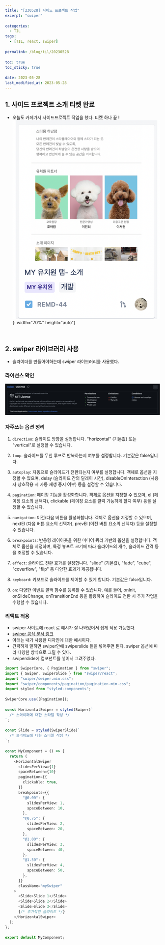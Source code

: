 ```yaml
---
title: "[230528] 사이드 프로젝트 작업"
excerpt: "swiper"

categories:
  - TIL
tags:
  - [TIL, react, swiper]

permalink: /blog/til/20230528

toc: true
toc_sticky: true

date: 2023-05-28
last_modified_at: 2023-05-28
---
```


## 1. 사이드 프로젝트 소개 티켓 완료

- 오늘도 카페가서 사이드프로젝트 작업을 했다. 티켓 하나 끝 !
  ![swiper-license](/assets/images/TIL/230528-2.png){: width="70%" height="auto"}

  <br>

## 2. swiper 라이브러리 사용

- 슬라이더를 만들어야하는데 swiper 라이브러리를 사용했다.

### 라이선스 확인

![swiper-license](/assets/images/TIL/230528-1.png)

### 자주쓰는 옵션 정리

1. `direction`: 슬라이드 방향을 설정합니다. "horizontal" (기본값) 또는 "vertical"로 설정할 수 있습니다.

2. `loop`: 슬라이드를 무한 루프로 반복하는지 여부를 설정합니다. 기본값은 false입니다.

3. `autoplay`: 자동으로 슬라이드가 전환되는지 여부를 설정합니다. 객체로 옵션을 지정할 수 있으며, delay (슬라이드 간의 딜레이 시간), disableOnInteraction (사용자 상호작용 시 자동 재생 중지 여부) 등을 설정할 수 있습니다.

4. `pagination`: 페이징 기능을 활성화합니다. 객체로 옵션을 지정할 수 있으며, el (페이징 요소의 선택자), clickable (페이징 요소를 클릭 가능하게 할지 여부) 등을 설정할 수 있습니다.

5. `navigation`: 이전/다음 버튼을 활성화합니다. 객체로 옵션을 지정할 수 있으며, nextEl (다음 버튼 요소의 선택자), prevEl (이전 버튼 요소의 선택자) 등을 설정할 수 있습니다.

6. `breakpoints`: 반응형 레이아웃을 위한 미디어 쿼리 기반의 옵션을 설정합니다. 객체로 옵션을 지정하며, 특정 뷰포트 크기에 따라 슬라이드의 개수, 슬라이드 간격 등을 조정할 수 있습니다.

7. `effect`: 슬라이드 전환 효과를 설정합니다. "slide" (기본값), "fade", "cube", "coverflow", "flip" 등 다양한 효과가 제공됩니다.

8. `keyboard`: 키보드로 슬라이드를 제어할 수 있게 합니다. 기본값은 false입니다.

9. `on`: 다양한 이벤트 콜백 함수를 등록할 수 있습니다. 예를 들어, onInit, onSlideChange, onTransitionEnd 등을 활용하여 슬라이드 전환 시 추가 작업을 수행할 수 있습니다.

### 리액트 적용

- swiper 사이트에 react 로 예시가 잘 나와있어서 쉽게 적용 가능했다.
- [swiper 공식 문서 링크](https://swiperjs.com/demos#effect-fade)
- 아래는 내가 사용한 디자인에 대한 예시이다.
- 간략하게 말하면 swiper안에 swiperslide 들을 넣어주면 된다. swiper 옵션에 따라 다양한 방식으로 그릴 수 있다.
- swiperslide에 컴포넌트를 넣어서 그려주었다.

```typescript
import SwiperCore, { Pagination } from "swiper";
import { Swiper, SwiperSlide } from "swiper/react";
import "swiper/swiper.min.css";
import "swiper/components/pagination/pagination.min.css";
import styled from "styled-components";

SwiperCore.use([Pagination]);

const HorizontalSwiper = styled(Swiper)`
  /* 스와이퍼에 대한 스타일 작성 */
`;

const Slide = styled(SwiperSlide)`
  /* 슬라이드에 대한 스타일 작성 */
`;

const MyComponent = () => {
  return (
    <HorizontalSwiper
      slidesPerView={1}
      spaceBetween={10}
      pagination={{
        clickable: true,
      }}
      breakpoints={{
        "@0.00": {
          slidesPerView: 1,
          spaceBetween: 10,
        },
        "@0.75": {
          slidesPerView: 2,
          spaceBetween: 20,
        },
        "@1.00": {
          slidesPerView: 3,
          spaceBetween: 40,
        },
        "@1.50": {
          slidesPerView: 4,
          spaceBetween: 50,
        },
      }}
      className="mySwiper"
    >
      <Slide>Slide 1</Slide>
      <Slide>Slide 2</Slide>
      <Slide>Slide 3</Slide>
      {/* 추가적인 슬라이드 */}
    </HorizontalSwiper>
  );
};

export default MyComponent;
```
